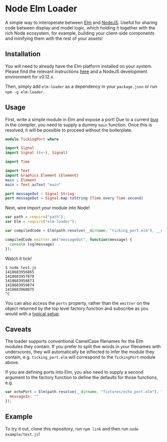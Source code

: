 Node Elm Loader
===============

A simple way to interoperate between [Elm](http://elm-lang.org/) and [NodeJS](http://nodejs.org/).
Useful for sharing code between display and model logic, which holding it together with the rich
Node ecosystem, for example, building your client-side components and minifying them with the rest
of your assets!

Installation
------------

You will need to already have the Elm platform installed on your system. Please find the relevant
instructions [here](http://elm-lang.org/Install.elm) and a NodeJS development environment for v0.12.x.

Then, simply add `elm-loader` as a dependency in your `package.json` or run `npm -g elm-loader`.

Usage
-----

First, write a simple module in Elm and expose a port! Due to a current
[bug](https://github.com/elm-lang/elm-compiler/issues/856) in the compiler, you need to supply a
dummy `main` function. Once this is resolved, it will be possible to proceed without the boilerplate.

``` Elm
module TickingPort where

import Signal
import Signal ((<~), Signal)

import Time

import Text
import Graphics.Element (Element)
main : Element
main = Text.asText "main"

port messageOut : Signal String
port messageOut = Signal.map toString (Time.every Time.second)
```

Next, wire import your module into Node!

``` JavaScript
var path = require("path");
var Elm = require("elm-loader");

var compiledCode = Elm(path.resolve(__dirname, "ticking_port.elm"), __dirname);

compiledCode.emitter.on("messageOut", function(message) {
  console.log(message)
});
```

Watch it tick!

```
$ node test.js
1418683956865
1418683957870
1418683958873
1418683959874
1418683960875
^C
```

You can also access the `ports` property, rather than the `emitter` on the object
returned by the top level factory function and subscribe as you would with a
[typical setup](http://elm-lang.org/learn/Ports.elm).

Caveats
-------

The loader supports conventional CamelCase filenames for the Elm modules they contain.
If you prefer to split thw words in your filenames with underscores, they will automatically
be inflected to infer the module they contain, e.g. `ticking_port.elm` will correspond to the
`TickingPort` module above.

If you are defining ports *into* Elm, you also need to supply a second argument to the factory
function to define the defaults for those functions, e.g.

```Javascript
var echoPort = Elm(path.resolve(__dirname, "fixtures/echo_port.elm"), "fixtures", {
  messageIn: ""
});
```

Example
-------

To try it out, clone this repository, run `npm link` and then run `node example/test.js`!
